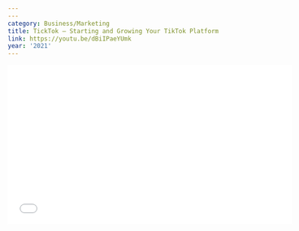 ```yaml
---
---
category: Business/Marketing
title: TickTok – Starting and Growing Your TikTok Platform
link: https://youtu.be/dBiIPaeYUmk
year: '2021'
---
```

<iframe width="560" height="315" src="{{ page.link }}" frameborder="0" allowfullscreen></iframe>
